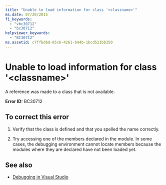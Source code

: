```yaml
---
title: "Unable to load information for class '<classname>'"
ms.date: 07/20/2015
f1_keywords: 
  - "vbc30712"
  - "bc30712"
helpviewer_keywords: 
  - "BC30712"
ms.assetid: c7ffbd6d-05c6-4261-b44b-1bcd521bb350
---
```

# Unable to load information for class '\<classname>'
A reference was made to a class that is not available.  
  
 **Error ID:** BC30712  
  
## To correct this error  
  
1. Verify that the class is defined and that you spelled the name correctly.  
  
2. Try accessing one of the members declared in the module. In some cases, the debugging environment cannot locate members because the modules where they are declared have not been loaded yet.  
  
## See also

- [Debugging in Visual Studio](/visualstudio/debugger/debugger-feature-tour)
